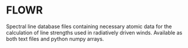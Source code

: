 # FLOWR

Spectral line database files containing necessary atomic data for the calculation of line strengths used in radiatively driven winds. Available as both text files and python numpy arrays.
